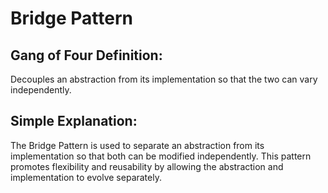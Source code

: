 ﻿# Bridge Pattern

## Gang of Four Definition:
Decouples an abstraction from its implementation so that the two can vary independently.

## Simple Explanation:
The Bridge Pattern is used to separate an abstraction from its implementation so that both can be modified independently. This pattern promotes flexibility and reusability by allowing the abstraction and implementation to evolve separately.
